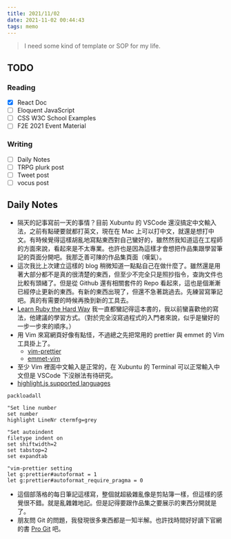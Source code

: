 ```yaml
---
title: 2021/11/02
date: 2021-11-02 00:44:43
tags: memo
---
```


> I need some kind of template or SOP for my life.

## TODO

### Reading

- [x] React Doc
- [ ] Eloquent JavaScript
- [ ] CSS W3C School Examples
- [ ] F2E 2021 Event Material

### Writing

- [ ] Daily Notes
- [ ] TRPG plurk post
- [ ] Tweet post
- [ ] vocus post

## Daily Notes

- 隔天的記事寫前一天的事情？目前 Xubuntu 的 VSCode 還沒搞定中文輸入法，之前有點硬要就都打英文，現在在 Mac 上可以打中文，就還是想打中文。有時候覺得這樣胡亂地寫點東西對自己蠻好的，雖然然我知道這在工程師的方面來說，看起來是不太專業。也許也是因為這樣才會想把作品集跟學習筆記的頁面分開吧。我那乏善可陳的作品集頁面（嘆氣）。
- 這次我比上次建立這樣的 blog 稍微知道一點點自己在做什麼了。雖然還是用著大部分都不是真的很清楚的東西，但至少不完全只是照抄指令，查詢文件也比較有頭緒了。但是從 Github 還有相關套件的 Repo 看起來，這也是個漸漸已經停止更新的東西。有新的東西出現了，但還不急著跳過去。先練習寫筆記吧。真的有需要的時候再換到新的工具去。
- [Learn Ruby the Hard Way](https://learnrubythehardway.org/) 我一直都蠻記得這本書的，我以前蠻喜歡他的寫法，他建議的學習方式。（對於完全沒寫過程式的入門者來說，似乎是蠻好的一步一步來的順序。）
- 用 Vim 來寫網頁好像有點怪，不過總之先把常用的 prettier 與 emmet 的 Vim 工具掛上了。
  - [vim-prettier](https://github.com/prettier/vim-prettier)
  - [emmet-vim](https://github.com/mattn/emmet-vim)
- 至少 Vim 裡面中文輸入是正常的，在 Xubuntu 的 Terminal 可以正常輸入中文但是 VSCode 下沒辦法有待研究。
- [highlight.js supported languages](https://github.com/highlightjs/highlight.js/blob/main/SUPPORTED_LANGUAGES.md)

```vim '.vimrc settings'
packloadall

"Set line number
set number
highlight LineNr ctermfg=grey

"Set autoindent
filetype indent on
set shiftwidth=2
set tabstop=2
set expandtab

"vim-prettier setting
let g:prettier#autoformat = 1
let g:prettier#autoformat_require_pragma = 0
```

- 這個部落格的每日筆記這樣寫，整個就超級雜亂像是剪貼簿一樣，但這樣的感覺很不錯。就是亂雜雜地記。但是記得要跟作品集之要展示的東西分開就是了。
- 朋友問 Git 的問題，我發現很多東西都是一知半解。也許找時間好好讀下官網的書 [Pro Git](https://git-scm.com/book/en/v2) 吧。
